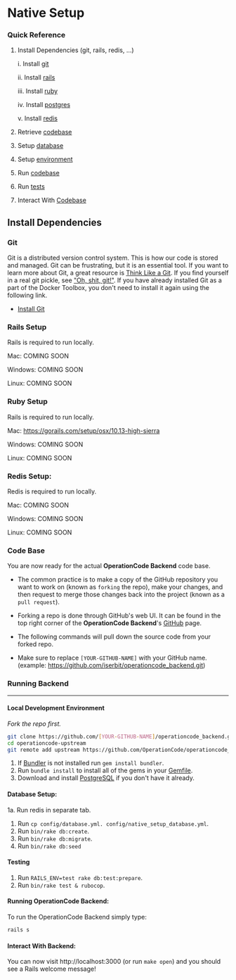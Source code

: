 # Native Setup

### Quick Reference
1. Install Dependencies (git, rails, redis, ...) 
    
    i. Install [git](#git) 

    ii. Install [rails](#rails-setup)

    iii. Install [ruby](#ruby-setup)

    iv. Install [postgres](#postgres)

    v. Install [redis](#redis)

2. Retrieve [codebase](#code-base)
3. Setup [database](#database-setup)
4. Setup [environment](#local-development-environment)
4. Run [codebase](#running-operationcode-backend)
4. Run [tests](#testing)
5. Interact With [Codebase](#interact-with-backend)

## Install Dependencies 


### Git
Git is a distributed version control system. This is how our code is stored and managed. Git can be frustrating, but it is an essential tool. If you want to learn more about Git, a great resource is [Think Like a Git](http://think-like-a-git.net/). If you find yourself in a real git pickle, see ["Oh, shit, git!"](http://ohshitgit.com/). If you have already installed Git as a part of the Docker Toolbox, you don't need to install it again using the following link.

* [Install Git](https://git-scm.com/book/en/v2/Getting-Started-Installing-Git)

### Rails Setup
Rails is required to run locally.

Mac: COMING SOON 

Windows: COMING SOON

Linux: COMING SOON

### Ruby Setup
Rails is required to run locally.

Mac: https://gorails.com/setup/osx/10.13-high-sierra

Windows: COMING SOON

Linux: COMING SOON

### Redis Setup:
Redis is required to run locally.

Mac: COMING SOON 

Windows: COMING SOON

Linux: COMING SOON

### Code Base
You are now ready for the actual **OperationCode Backend** code base.

* The common practice is to make a copy of the GitHub repository you want to work on (known as `forking` the repo), make your changes, and then request to merge those changes back into the project (known as a `pull request`).
* Forking a repo is done through GitHub's web UI. It can be found in the top right corner of the **OperationCode Backend**'s [GitHub](https://github.com/OperationCode/operationcode_backend) page.

* The following commands will pull down the source code from your forked repo.
* Make sure to replace `[YOUR-GITHUB-NAME]` with your GitHub name. (example: https://github.com/iserbit/operationcode_backend.git)

### Running Backend 
---
#### Local Development Environment
_Fork the repo first._
```bash
git clone https://github.com/[YOUR-GITHUB-NAME]/operationcode_backend.git operationcode-upstream
cd operationcode-upstream
git remote add upstream https://github.com/OperationCode/operationcode_backend.git
```

1. If [Bundler](https://bundler.io/) is not installed run `gem install bundler`.
2. Run `bundle install` to install all of the gems in your [Gemfile](Gemfile).
3. Download and install [PostgreSQL](https://www.postgresql.org/download/) if you don't have it already.

#### Database Setup:

1a. Run redis in separate tab.
1. Run `cp config/database.yml. config/native_setup_database.yml`.
2. Run `bin/rake db:create`.
3. Run `bin/rake db:migrate`.
4. Run `bin/rake db:seed`  

#### Testing
1. Run `RAILS_ENV=test rake db:test:prepare`.
2. Run `bin/rake test & rubocop`.

#### Running OperationCode Backend:
To run the OperationCode Backend simply type:
```bash
rails s
```

#### Interact With Backend:
You can now visit http://localhost:3000 (or run `make open`) and you should see a Rails welcome message!

